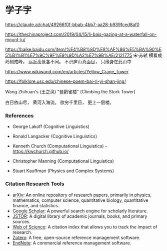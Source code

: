 

# 学子字  
https://claude.ai/chat/49266f0f-bbab-4bb7-aa28-b939fced8af0


https://thechinaproject.com/2019/04/15/li-bais-gazing-at-a-waterfall-on-mount-lu/

https://baike.baidu.com/item/%E4%B8%8D%E8%AF%86%E5%BA%90%E5%B1%B1%E7%9C%9F%E9%9D%A2%E7%9B%AE/2121775
宋·苏轼
横看成岭侧成峰，
远近高低各不同。
不识庐山真面目，
只缘身在此山中

https://www.wikiwand.com/en/articles/Yellow_Crane_Tower

https://folklore.usc.edu/chinese-poem-bai-ri-yi-shan-jing/

Wang Zhihuan's (王之涣) "登鹳雀楼" (Climbing the Stork Tower)

白日依山尽， 
黄河入海流。
欲穷千里目， 
更上一层楼。

### References

- George Lakoff (Cognitive Linguistics)
- Ronald Langacker (Cognitive Linguistics)

- Kenneth Church (Computational Linguistics) - https://kwchurch.github.io/
- Christopher Manning (Computational Linguistics)

- Stuart Kauffman (Physics and Complex Systems)

### Citation Research Tools

- [arXiv](https://arxiv.org/): An online repository of research papers, primarily in physics, mathematics, computer science, quantitative biology, quantitative finance, and statistics.
- [Google Scholar](https://scholar.google.com/): A powerful search engine for scholarly literature.
- [JSTOR](https://www.jstor.org/): A digital library of academic journals, books, and primary sources.
- [Web of Science](https://clarivate.com/): A citation index that allows you to track the impact of research.
- [Zotero](https://www.zotero.org/): A free, open-source reference management software.
- [EndNote](https://endnote.com/): A commercial reference management software.